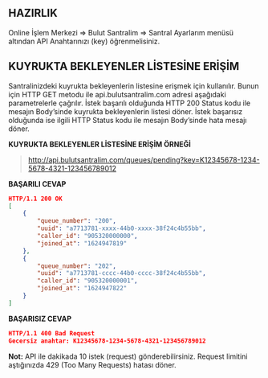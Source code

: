 **HAZIRLIK**
----
  Online İşlem Merkezi => Bulut Santralim => Santral Ayarlarım menüsü altından API Anahtarınızı (key) öğrenmelisiniz.

**KUYRUKTA BEKLEYENLER LİSTESİNE ERİŞİM**
----
Santralinizdeki kuyrukta bekleyenlerin listesine erişmek için kullanılır. Bunun için HTTP GET metodu ile api.bulutsantralim.com adresi
aşağıdaki parametrelerle çağrılır. İstek başarılı olduğunda HTTP 200 Status kodu ile mesajın Body’sinde kuyrukta bekleyenlerin listesi döner. 
İstek başarısız olduğunda ise ilgili HTTP Status kodu ile mesajın Body’sinde hata mesajı döner.
  
**KUYRUKTA BEKLEYENLER LİSTESİNE ERİŞİM ÖRNEĞİ**

>http://api.bulutsantralim.com/queues/pending?key=K12345678-1234-5678-4321-123456789012
 
**BAŞARILI CEVAP**

```json
HTTP/1.1 200 OK
[
    {
        "queue_number": "200",
        "uuid": "a7713781-xxxx-44b0-xxxx-38f24c4b55bb",
        "caller_id": "905320000000",
        "joined_at": "1624947819"
    },
    {
        "queue_number": "202",
        "uuid": "a7713781-cccc-44b0-cccc-38f24c4b55bb",
        "caller_id": "905320000001",
        "joined_at": "1624947822"
    }
]
```

**BAŞARISIZ CEVAP** 

```json
HTTP/1.1 400 Bad Request 
Gecersiz anahtar: K12345678-1234-5678-4321-123456789012
```

 **Not:** API ile dakikada 10 istek (request) gönderebilirsiniz. Request limitini aştığınızda 429 (Too Many Requests) hatası döner.
